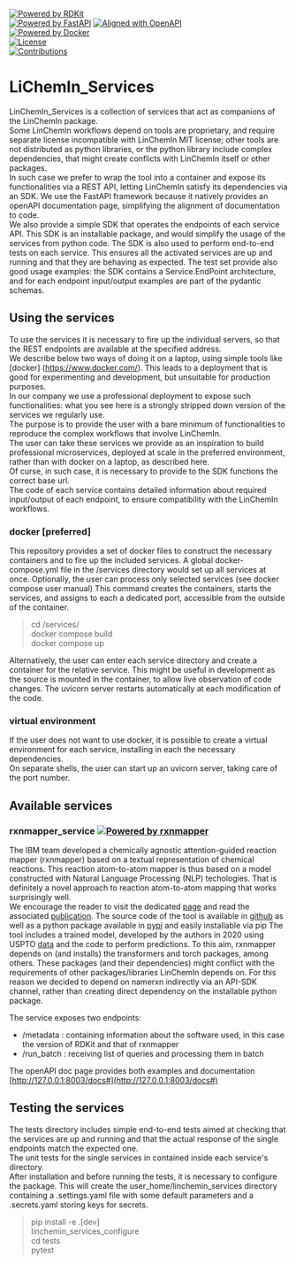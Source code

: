 [![Powered by RDKit](https://img.shields.io/badge/Powered%20by-RDKit-3838ff.svg?logo=data:image/png;base64,iVBORw0KGgoAAAANSUhEUgAAABAAAAAQBAMAAADt3eJSAAAABGdBTUEAALGPC/xhBQAAACBjSFJNAAB6JgAAgIQAAPoAAACA6AAAdTAAAOpgAAA6mAAAF3CculE8AAAAFVBMVEXc3NwUFP8UPP9kZP+MjP+0tP////9ZXZotAAAAAXRSTlMAQObYZgAAAAFiS0dEBmFmuH0AAAAHdElNRQfmAwsPGi+MyC9RAAAAQElEQVQI12NgQABGQUEBMENISUkRLKBsbGwEEhIyBgJFsICLC0iIUdnExcUZwnANQWfApKCK4doRBsKtQFgKAQC5Ww1JEHSEkAAAACV0RVh0ZGF0ZTpjcmVhdGUAMjAyMi0wMy0xMVQxNToyNjo0NyswMDowMDzr2J4AAAAldEVYdGRhdGU6bW9kaWZ5ADIwMjItMDMtMTFUMTU6MjY6NDcrMDA6MDBNtmAiAAAAAElFTkSuQmCC)](https://www.rdkit.org/)  
[![Powered by FastAPI](https://img.shields.io/badge/Powered%20by-FastAPI-green)](https://fastapi.tiangolo.com/)
[![Aligned with OpenAPI](https://img.shields.io/badge/Aligned%20with-OpenAPI-green)](https://www.openapis.org/)    
[![Powered by Docker](https://img.shields.io/badge/Powered%20by-Docker-Blue)](https://www.docker.com/)    
[![License](https://img.shields.io/badge/License-MIT-blue.svg)](https://opensource.org/licenses/MIT)   
[![Contributions](https://img.shields.io/badge/contributions-welcome-blue)](https://github.com/syngenta/linchemin/blob/main/CONTRIBUTING.md)

# LiChemIn_Services
LinChemIn_Services is a collection of services that act as companions of the LinChemIn package.    
Some LinChemIn workflows depend on tools are proprietary, and require separate license incompatible with LinChemIn MIT license; 
other tools are not distributed as python libraries, or the python library include complex dependencies, that might create conflicts with LinChemIn itself or other packages.     
In such case we prefer to wrap the tool into a container and expose its functionalities via a REST API, letting LinChemIn satisfy its dependencies via an SDK.
We use the FastAPI framework because it natively provides an openAPI documentation page, simplifying the alignment of documentation to code.  
We also provide a simple SDK that operates the endpoints of each service API. 
This SDK is an installable package, and would simplify the usage of the services from python code.
The SDK is also used to perform end-to-end tests on each service. This ensures all the activated services are up and running and that they are behaving as expected.
The test set provide also good usage examples: the SDK contains a Service.EndPoint architecture, and for each endpoint input/output examples are part of the pydantic schemas. 

## Using the services 
To use the services it is necessary to fire up the individual servers, so that the REST endpoints are available at the specified address.    
We describe below two ways of doing it on a laptop, using simple tools like [docker] (https://www.docker.com/). This leads to a deployment that is good for experimenting and development, but unsuitable for production purposes.  
In our company we use a professional deployment to expose such functionalities: what you see here is a strongly stripped down version of the services we regularly use.   
The purpose is to provide the user with a bare minimum of functionalities to reproduce the complex workflows that involve LinChemIn.  
The user can take these services we provide as an inspiration to build professional microservices, deployed at scale in the preferred environment, rather than with docker on a laptop, as described here.  
Of curse, in such case, it is necessary to provide to the SDK functions the correct base url.   
The code of each service contains detailed information about required input/output of each endpoint, to ensure compatibility with the LinChemIn workflows. 

### docker [preferred]
This repository provides a set of docker files to construct the necessary containers and to fire up the included services. 
A global docker-compose.yml file in the /services directory would set up all services at once.
Optionally, the user can process only selected services (see docker compose user manual)
This command creates the containers, starts the services, and assigns to each a dedicated port, accessible from the outside of the container.

> cd /services/    
> docker compose build    
> docker compose up

Alternatively, the user can enter each service directory and create a container for the relative service.
This might be useful in development as the source is mounted in the container, to allow live observation of code changes.
The uvicorn server restarts automatically at each modification of the code.

### virtual environment 
If the user does not want to use docker, it is possible to create a virtual environment for each service, installing in each the necessary dependencies.  
On separate shells, the user can start up an uvicorn server, taking care of the port number.  

## Available services  

### rxnmapper_service [![Powered by rxnmapper](https://img.shields.io/badge/Powered%20by-rxnmapper-blue)](http://rxnmapper.ai/)  
The IBM team developed a chemically agnostic attention-guided reaction mapper (rxnmapper) based on a textual representation of chemical reactions. 
This reaction atom-to-atom mapper is thus based on a model constructed with Natural Language Processing (NLP) techologies.
That is definitely a novel approach to reaction atom-to-atom mapping that works surprisingly well.   
We encourage the reader to visit the dedicated [page](http://rxnmapper.ai/) and read the associated [publication](https://www.science.org/doi/10.1126/sciadv.abe4166).
The source code of the tool is available in [github](https://github.com/rxn4chemistry/rxnmapper) as well as a python package available in [pypi](https://pypi.org/project/rxnmapper/) and easily installable via pip 
The tool includes a trained model, developed by the authors in 2020 using USPTO [data](https://ibm.ent.box.com/v/RXNMapperData) and the code to perform predictions. 
To this aim, rxnmapper depends on (and installs) the transformers and torch packages, among others. 
These packages (and their dependencies) might conflict with the requirements of other packages/libraries LinChemIn depends on.
For this reason we decided to depend on namerxn indirectly via an API-SDK channel, rather than creating direct dependency on the installable python package.  
  
The service exposes two endpoints:  
* /metadata     : containing information about the software used, in this case the version of RDKit and that of rxnmapper  
* /run_batch    : receiving list of queries and processing them in batch  

The openAPI doc page  provides both examples and documentation   
[http://127.0.0.1:8003/docs#](http://127.0.0.1:8003/docs#)

## Testing the services
The tests directory includes simple end-to-end tests aimed at checking that the services are up and running and that 
the actual response of the single endpoints match the expected one.  
The unit tests for the single services in contained inside each service's directory.  
After installation and before running the tests, it is necessary to configure the package. This will create the user_home/linchemin_services directory containing a .settings.yaml file with some default parameters and a .secrets.yaml storing keys for secrets.  

> pip install -e .[dev]    
> linchemin_services_configure    
> cd tests    
> pytest  


